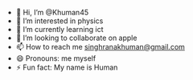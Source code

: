 - 👋 Hi, I’m @Khuman45
- 👀 I’m interested in physics
- 🌱 I’m currently learning ict
- 💞️ I’m looking to collaborate on apple
- 📫 How to reach me  singhranakhuman@gmail.com
- 😄 Pronouns: me myself
- ⚡ Fun fact: My name is Human

<!---
Khuman45/Khuman45 is a ✨ special ✨ repository because its `README.md` (this file) appears on your GitHub profile.
You can click the Preview link to take a look at your changes.
--->
